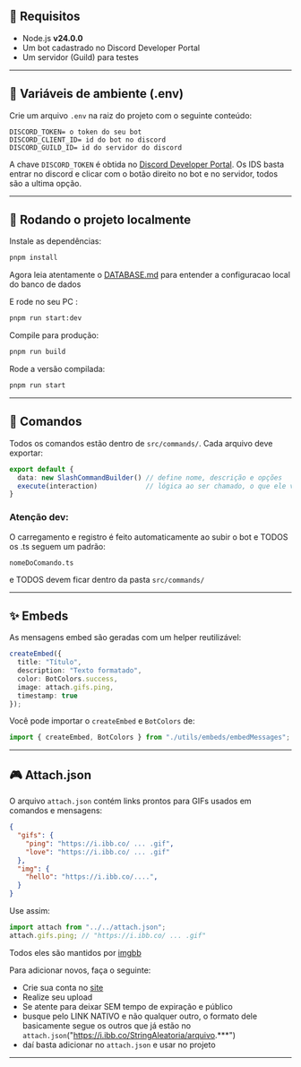 
## 🚀 Requisitos

- Node.js **v24.0.0**
- Um bot cadastrado no Discord Developer Portal
- Um servidor (Guild) para testes

---

## 🔐 Variáveis de ambiente (.env)

Crie um arquivo `.env` na raiz do projeto com o seguinte conteúdo:

```env
DISCORD_TOKEN= o token do seu bot
DISCORD_CLIENT_ID= id do bot no discord
DISCORD_GUILD_ID= id do servidor do discord
```

A chave `DISCORD_TOKEN` é obtida no [Discord Developer Portal](https://discord.com/developers/applications).
Os IDS basta entrar no discord e clicar com o botão direito no bot e no servidor, todos são a ultima opção.

---

## 🧪 Rodando o projeto localmente

Instale as dependências:

```bash
pnpm install
```

Agora leia atentamente o [DATABASE.md](https://github.com/codify-community/codify-bot/blob/main/DATABASE.md) para entender a configuracao local do banco de dados

E rode no seu PC :

```bash
pnpm run start:dev
```

Compile para produção:

```bash
pnpm run build
```

Rode a versão compilada:

```bash
pnpm run start
```

---

## 📆 Comandos

Todos os comandos estão dentro de `src/commands/`. Cada arquivo deve exportar:

```ts
export default {
  data: new SlashCommandBuilder() // define nome, descrição e opções
  execute(interaction)            // lógica ao ser chamado, o que ele vai fazer
}
```

### Atenção dev:
O carregamento e registro é feito automaticamente ao subir o bot e TODOS os .ts seguem um padrão:

```properties
nomeDoComando.ts
```
e TODOS devem ficar dentro da pasta `src/commands/`

---

## ✨ Embeds

As mensagens embed são geradas com um helper reutilizável:

```ts
createEmbed({
  title: "Título",
  description: "Texto formatado",
  color: BotColors.success,
  image: attach.gifs.ping,
  timestamp: true
});
```

Você pode importar o `createEmbed` e `BotColors` de:

```ts
import { createEmbed, BotColors } from "./utils/embeds/embedMessages";
```

---

## 🎮 Attach.json

O arquivo `attach.json` contém links prontos para GIFs usados em comandos e mensagens:

```json
{
  "gifs": {
    "ping": "https://i.ibb.co/ ... .gif",
    "love": "https://i.ibb.co/ ... .gif"
  },
  "img": {
    "hello": "https://i.ibb.co/....",
  }
}
```

Use assim:

```ts
import attach from "../../attach.json";
attach.gifs.ping; // "https://i.ibb.co/ ... .gif"
```

Todos eles são mantidos por [imgbb](https://imgbb.com/)

Para adicionar novos, faça o seguinte:
- Crie sua conta no [site](https://imgbb.com/)
- Realize seu upload
- Se atente para deixar SEM tempo de expiração e público
- busque pelo LINK NATIVO e não qualquer outro, o formato dele basicamente segue os outros que já estão no `attach.json`("https://i.ibb.co/StringAleatoria/arquivo.***")
- daí basta adicionar no `attach.json` e usar no projeto

---
